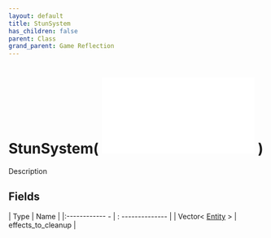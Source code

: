 ```yaml
---
layout: default
title: StunSystem
has_children: false
parent: Class
grand_parent: Game Reflection
---
```

# StunSystem( ![ System ](game-reflection/classes/system.md) )
Description 

## Fields
| Type | Name |
|:------------ - | : -------------- |
| Vector< [Entity](game-reflection/classes/entity.md) > | effects_to_cleanup |

